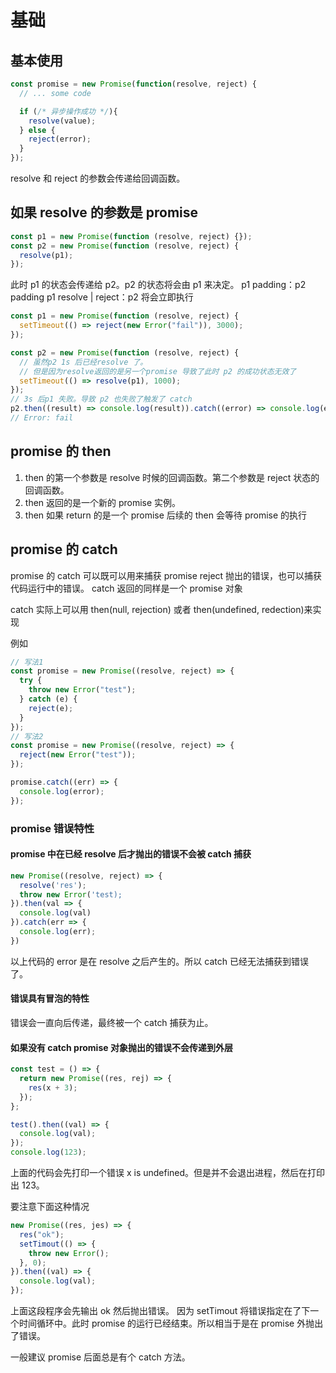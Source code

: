# 基础

## 基本使用

```javascript
const promise = new Promise(function(resolve, reject) {
  // ... some code

  if (/* 异步操作成功 */){
    resolve(value);
  } else {
    reject(error);
  }
});
```

resolve 和 reject 的参数会传递给回调函数。

## 如果 resolve 的参数是 promise

```javascript
const p1 = new Promise(function (resolve, reject) {});
const p2 = new Promise(function (resolve, reject) {
  resolve(p1);
});
```

此时 p1 的状态会传递给 p2。p2 的状态将会由 p1 来决定。
p1 padding：p2 padding
p1 resolve | reject：p2 将会立即执行

```javascript
const p1 = new Promise(function (resolve, reject) {
  setTimeout(() => reject(new Error("fail")), 3000);
});

const p2 = new Promise(function (resolve, reject) {
  // 虽然p2 1s 后已经resolve 了。
  // 但是因为resolve返回的是另一个promise 导致了此时 p2 的成功状态无效了
  setTimeout(() => resolve(p1), 1000);
});
// 3s 后p1 失败。导致 p2 也失败了触发了 catch
p2.then((result) => console.log(result)).catch((error) => console.log(error));
// Error: fail
```

## promise 的 then

1. then 的第一个参数是 resolve 时候的回调函数。第二个参数是 reject 状态的回调函数。
2. then 返回的是一个新的 promise 实例。
3. then 如果 return 的是一个 promise 后续的 then 会等待 promise 的执行

## promise 的 catch

promise 的 catch 可以既可以用来捕获 promise reject 抛出的错误，也可以捕获代码运行中的错误。
catch 返回的同样是一个 promise 对象

catch 实际上可以用 then(null, rejection) 或者 then(undefined, redection)来实现

例如

```javascript
// 写法1
const promise = new Promise((resolve, reject) => {
  try {
    throw new Error("test");
  } catch (e) {
    reject(e);
  }
});
// 写法2
const promise = new Promise((resolve, reject) => {
  reject(new Error("test"));
});

promise.catch((err) => {
  console.log(error);
});
```

### promise 错误特性

#### promise 中在已经 resolve 后才抛出的错误不会被 catch 捕获

```javascript
new Promise((resolve, reject) => {
  resolve('res');
  throw new Error('test);
}).then(val => {
  console.log(val)
}).catch(err => {
  console.log(err);
})
```

以上代码的 error 是在 resolve 之后产生的。所以 catch 已经无法捕获到错误了。

#### 错误具有冒泡的特性

错误会一直向后传递，最终被一个 catch 捕获为止。

#### 如果没有 catch promise 对象抛出的错误不会传递到外层

```javascript
const test = () => {
  return new Promise((res, rej) => {
    res(x + 3);
  });
};

test().then((val) => {
  console.log(val);
});
console.log(123);
```

上面的代码会先打印一个错误 x is undefined。但是并不会退出进程，然后在打印出 123。

要注意下面这种情况

```javascript
new Promise((res, jes) => {
  res("ok");
  setTimout(() => {
    throw new Error();
  }, 0);
}).then((val) => {
  console.log(val);
});
```

上面这段程序会先输出 ok 然后抛出错误。
因为 setTimout 将错误指定在了下一个时间循环中。此时 promise 的运行已经结束。所以相当于是在 promise 外抛出了错误。

一般建议 promise 后面总是有个 catch 方法。
